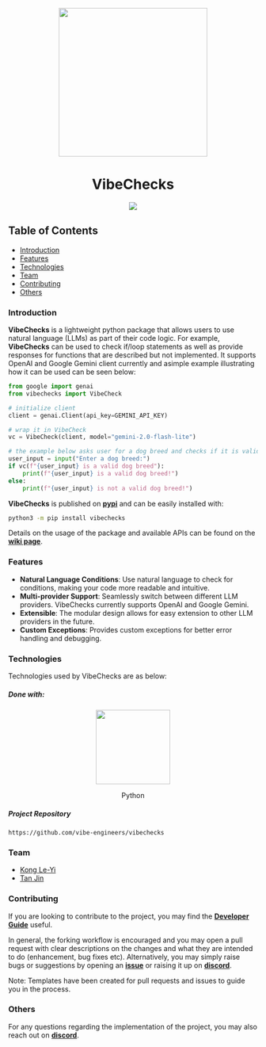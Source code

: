 <p align="center">
  <img width=300 src="https://raw.githubusercontent.com/vibe-engineers/vibechecks/main/assets/vibechecks.png" />
  <h1 align="center">VibeChecks</h1>
</p>

<p align="center">
  <a href="https://github.com/vibe-engineers/vibechecks/actions/workflows/ci-cd-pipeline.yml"> <img src="https://github.com/vibe-engineers/vibechecks/actions/workflows/ci-cd-pipeline.yml/badge.svg" /> </a>
</p>

## Table of Contents
* [Introduction](#introduction)
* [Features](#features)
* [Technologies](#technologies)
* [Team](#team)
* [Contributing](#contributing)
* [Others](#others)

### Introduction
**VibeChecks** is a lightweight python package that allows users to use natural language (LLMs) as part of their code logic. For example, **VibeChecks** can be used to check if/loop statements as well as provide responses for functions that are described but not implemented. It supports OpenAI and Google Gemini client currently and asimple example illustrating how it can be used can be seen below:
```python
from google import genai
from vibechecks import VibeCheck

# initialize client
client = genai.Client(api_key=GEMINI_API_KEY)

# wrap it in VibeCheck
vc = VibeCheck(client, model="gemini-2.0-flash-lite")

# the example below asks user for a dog breed and checks if it is valid
user_input = input("Enter a dog breed:")
if vc(f"{user_input} is a valid dog breed"):
    print(f"{user_input} is a valid dog breed!")
else:
    print(f"{user_input} is not a valid dog breed!")
```

**VibeChecks** is published on [**pypi**](https://pypi.org/project/vibechecks/) and can be easily installed with:
```bash
python3 -m pip install vibechecks
```
Details on the usage of the package and available APIs can be found on the [**wiki page**](https://github.com/vibe-engineers/vibechecks/wiki).

### Features
- **Natural Language Conditions**: Use natural language to check for conditions, making your code more readable and intuitive.
- **Multi-provider Support**: Seamlessly switch between different LLM providers. VibeChecks currently supports OpenAI and Google Gemini.
- **Extensible**: The modular design allows for easy extension to other LLM providers in the future.
- **Custom Exceptions**: Provides custom exceptions for better error handling and debugging.

### Technologies
Technologies used by VibeChecks are as below:
##### Done with:

<p align="center">
  <img height="150" width="150" src="https://logos-download.com/wp-content/uploads/2016/10/Python_logo_icon.png"/>
</p>
<p align="center">
Python
</p>

##### Project Repository
```
https://github.com/vibe-engineers/vibechecks
```

### Team
* [Kong Le-Yi](https://github.com/konglyyy)
* [Tan Jin](https://github.com/tjtanjin)

### Contributing
If you are looking to contribute to the project, you may find the [**Developer Guide**](https://github.com/vibe-engineers/vibechecks/blob/main/docs/DeveloperGuide.md) useful.

In general, the forking workflow is encouraged and you may open a pull request with clear descriptions on the changes and what they are intended to do (enhancement, bug fixes etc). Alternatively, you may simply raise bugs or suggestions by opening an [**issue**](https://github.com/vibe-engineers/vibechecks/issues) or raising it up on [**discord**](https://discord.gg/dBW35GBCPZ).

Note: Templates have been created for pull requests and issues to guide you in the process.

### Others
For any questions regarding the implementation of the project, you may also reach out on [**discord**](https://discord.gg/dBW35GBCPZ).

